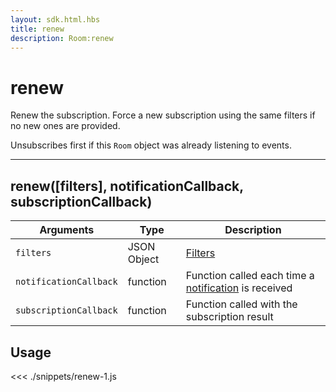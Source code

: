 ```yaml
---
layout: sdk.html.hbs
title: renew
description: Room:renew
---
```


# renew

Renew the subscription. Force a new subscription using the same filters if no new ones are provided.

Unsubscribes first if this `Room` object was already listening to events.

---

## renew([filters], notificationCallback, subscriptionCallback)

| Arguments              | Type        | Description                                                                     |
| ---------------------- | ----------- | ------------------------------------------------------------------------------- |
| `filters`              | JSON Object | [Filters](/core/1/koncorde)                                                     |
| `notificationCallback` | function    | Function called each time a [notification](/sdk/js/5/notifications) is received |
| `subscriptionCallback` | function    | Function called with the subscription result                                    |

## Usage

<<< ./snippets/renew-1.js
